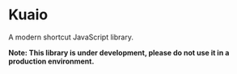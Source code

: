 # Kuaio

A modern shortcut JavaScript library.

 **Note: This library is under development, please do not use it in a production environment.**


